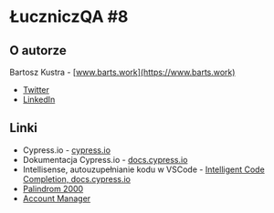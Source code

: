 # ŁuczniczQA #8

## O autorze
Bartosz Kustra - [www.barts.work](https://www.barts.work)
- [Twitter](www.barts.work/social/twitter)
- [LinkedIn](www.barts.work/social/linkedin)

## Linki
- Cypress.io - [cypress.io](https://www.cypress.io/)
- Dokumentacja Cypress.io - [docs.cypress.io](https://docs.cypress.io/guides/overview/why-cypress.html#In-a-nutshell)
- Intellisense, autouzupełnianie kodu w VSCode - [Intelligent Code Completion, docs.cypress.io](https://docs.cypress.io/guides/tooling/intelligent-code-completion.html)
- [Palindrom 2000](https://bartekkustra.github.io/luczniczqa/task-1/)
- [Account Manager](https://bartekkustra.github.io/luczniczqa/task-2/)